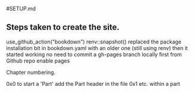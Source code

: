 #SETUP.md


## Steps taken to create the site.

use_github_action("bookdown")
renv::snapshot()
replaced the package installation bit in bookdown.yaml with an older one (still using renv) then it started working
no need to commit a gh-pages branch locally first
from Github repo enable pages




Chapter numbering.

0x0 to start a 'Part' add the Part header in the file
0x1 etc. within a part